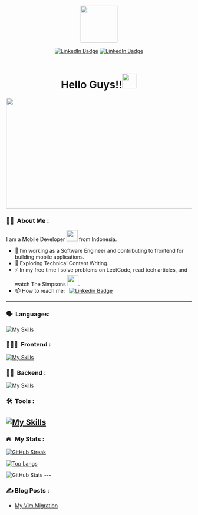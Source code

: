 
<p align="center"><img src="https://media.giphy.com/media/M9gbBd9nbDrOTu1Mqx/giphy.gif" width="100"/></p>
<p align="center">
<a href="https://www.linkedin.com/in/thariqzs"><img src="https://img.shields.io/badge/LinkedIn-blue?style=for-the-badge&logo=linkedin&logoColor=white" alt="LinkedIn Badge"></a>
<a href="https://www.instagram.com/thoriqzs/"><img src="https://img.shields.io/badge/Instagram-833AB4?style=for-the-badge&logo=instagram&logoColor=white" alt="LinkedIn Badge"></a>
</p>
<p align="center">
</p>
<p align="center"><img src="https://komarev.com/ghpvc/?username=thoriqzs25&style=flat-square&color=blue" alt=""></p>

<h1 align="center">Hello Guys!!<img src="https://media.giphy.com/media/hvRJCLFzcasrR4ia7z/giphy.gif" width="40"></h1>

<p align="center"><img src="https://media.giphy.com/media/dWesBcTLavkZuG35MI/giphy.gif" width="600" height="300"  /></p>

### :woman_technologist: &nbsp;About Me :

I am a Mobile Developer <img src="https://media.giphy.com/media/WUlplcMpOCEmTGBtBW/giphy.gif" width="30"> from Indonesia.

- 🔭 I’m working as a Software Engineer and contributing to frontend for building mobile applications.
- 🌱 Exploring Technical Content Writing.
- ⚡ In my free time I solve problems on LeetCode, read tech articles, and watch The Simpsons <img src="https://media.giphy.com/media/jUwpNzg9IcyrK/giphy.gif" width="30">.
- 📫 How to reach me: &nbsp; [![Linkedin Badge](https://img.shields.io/badge/-thariqzs-blue?style=flat&logo=Linkedin&logoColor=white)](https://www.linkedin.com/in/thariqzs)

---
### 🗣 &nbsp;Languages:
[![My Skills](https://skillicons.dev/icons?i=ts,js,java,c,cpp,py,kotlin,haskell)](https://skillicons.dev)

### 👨🏻‍🎓 &nbsp;Frontend :    
[![My Skills](https://skillicons.dev/icons?i=react,nextjs,angular,electron,jquery,tailwind,materialui,html,css,bootstrap,wordpress)](https://skillicons.dev)

### 👦🏻 &nbsp;Backend :     
[![My Skills](https://skillicons.dev/icons?i=nodejs,express,angular,fastapi,mysql,postgres,firebase,flask,sqlite)](https://skillicons.dev)

### 🛠 &nbsp;Tools : 
[![My Skills](https://skillicons.dev/icons?i=figma,aws,azure,gcp,heroku,jest,netlify,git,github,androidstudio,docker,gradle,vercel,vim,vscode)](https://skillicons.dev)
---

### 🔥 &nbsp; My Stats :
[![GitHub Streak](http://github-readme-streak-stats.herokuapp.com?user=thoriqzs25&theme=dark&background=000000)](https://git.io/streak-stats)

[![Top Langs](https://github-readme-stats.vercel.app/api/top-langs/?username=thoriqzs25&langs_count=8&layout=compact&theme=vision-friendly-dark)](https://github.com/anuraghazra/github-readme-stats)

<img src="https://github-readme-stats.vercel.app/api?username=thoriqzs25&show_icons=true&count_private=true&theme=vision-friendly-dark&include_all_commits=true" alt="GitHub Stats">
---

### ✍️ Blog Posts : 
- [My Vim Migration](https://medium.com/@thariqzs/my-vim-migration-89b200dbaeab)
<!-- BLOG-POST-LIST:END -->
